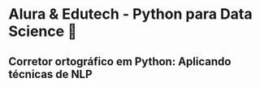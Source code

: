 # Alura & Edutech - Python para Data Science 🐍
## Corretor ortográfico em Python: Aplicando técnicas de NLP

